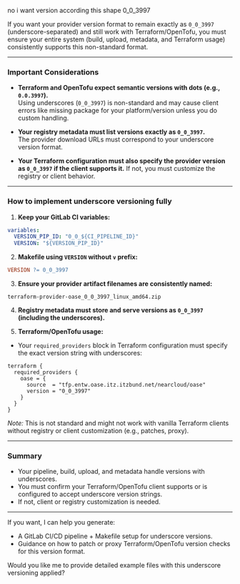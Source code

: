 no i want version according this shape 
0_0_3997

If you want your provider version format to remain exactly as `0_0_3997` (underscore-separated) and still work with Terraform/OpenTofu, you must ensure your entire system (build, upload, metadata, and Terraform usage) consistently supports this non-standard format.

***

### Important Considerations

- **Terraform and OpenTofu expect semantic versions with dots (e.g., `0.0.3997`).**  
  Using underscores (`0_0_3997`) is non-standard and may cause client errors like missing package for your platform/version unless you do custom handling.

- **Your registry metadata must list versions exactly as `0_0_3997`.**  
  The provider download URLs must correspond to your underscore version format.

- **Your Terraform configuration must also specify the provider version as `0_0_3997` if the client supports it.** If not, you must customize the registry or client behavior.

***

### How to implement underscore versioning fully

1. **Keep your GitLab CI variables:**

```yaml
variables:
  VERSION_PIP_ID: "0_0_${CI_PIPELINE_ID}"
  VERSION: "${VERSION_PIP_ID}"
```

2. **Makefile using `VERSION` without `v` prefix:**

```makefile
VERSION ?= 0_0_3997
```

3. **Ensure your provider artifact filenames are consistently named:**

```
terraform-provider-oase_0_0_3997_linux_amd64.zip
```

4. **Registry metadata must store and serve versions as `0_0_3997` (including the underscores).**

5. **Terraform/OpenTofu usage:**

- Your `required_providers` block in Terraform configuration must specify the exact version string with underscores:

```hcl
terraform {
  required_providers {
    oase = {
      source  = "tfp.entw.oase.itz.itzbund.net/nearcloud/oase"
      version = "0_0_3997"
    }
  }
}
```

*Note:* This is not standard and might not work with vanilla Terraform clients without registry or client customization (e.g., patches, proxy).

***

### Summary

- Your pipeline, build, upload, and metadata handle versions with underscores.
- You must confirm your Terraform/OpenTofu client supports or is configured to accept underscore version strings.
- If not, client or registry customization is needed.

***

If you want, I can help you generate:

- A GitLab CI/CD pipeline + Makefile setup for underscore versions.
- Guidance on how to patch or proxy Terraform/OpenTofu version checks for this version format.

Would you like me to provide detailed example files with this underscore versioning applied?

